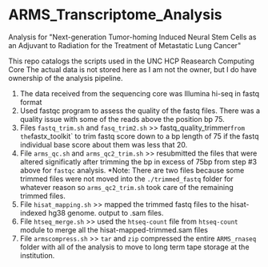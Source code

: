 # ARMS_Transcriptome_Analysis
Analysis for "Next-generation Tumor-homing Induced Neural Stem Cells as an Adjuvant to Radiation for the Treatment of Metastatic Lung Cancer" 

This repo catalogs the scripts used in the UNC HCP Reasearch Computing Core The actual data is not stored here as I am not the owner, but I do have ownership of the analysis pipeline.

1) The data received from the sequencing core was Illumina hi-seq in fastq format
2) Used fastqc program to assess the quality of the fastq files. There was a quality issue with some of the reads above the position bp 75.
3) Files `fastq_trim.sh` and `fasq_trim2.sh` >> fastq_quality_trimmer` from the `fastx_toolkit` to trim fastq score down to a bp length of 75 if the fastq individual base score about them was less that 20.
4) File `arms_qc.sh` and `arms_qc2_trim.sh` >> resubmitted the files that were altered significatly after trimming the bp in excess of 75bp from step #3 above for `fastqc` analysis. *Note: There are two files because some trimmed files were not moved into the `./trimmed_fastq` folder for whatever reason so `arms_qc2_trim.sh` took care of the remaining trimmed files.
5) File `hisat_mapping.sh` >> mapped the trimmed fastq files to the hisat-indexed hg38 genome. output to .sam files.
6) File `htseq_merge.sh` >> used the `htseq-count` file from `htseq-count` module to merge all the hisat-mapped-trimmed.sam files
7)  File `armscompress.sh` >>  `tar` and `zip` compressed the entire `ARMS_rnaseq` folder with all of the analysis to move to long term tape storage at the institution.
